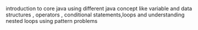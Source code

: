 introduction to core java using different java concept like variable and data structures , operators , conditional statements,loops and understanding nested loops using pattern problems
